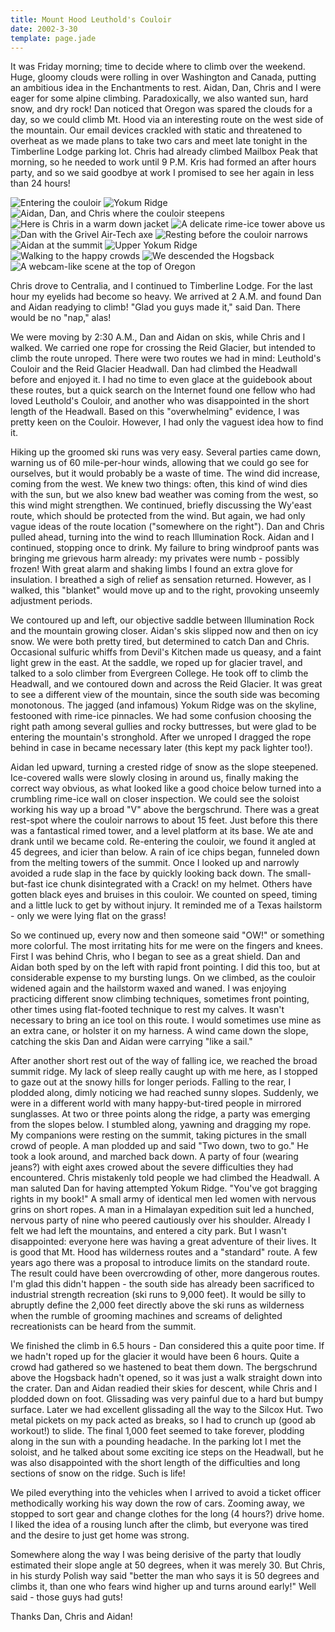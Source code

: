 ```yaml
---
title: Mount Hood Leuthold's Couloir
date: 2002-3-30
template: page.jade
---
```



It was Friday morning; time to decide where to climb over the
weekend. Huge, gloomy clouds were rolling in over Washington and
Canada, putting an ambitious idea in the Enchantments to rest. 
Aidan,
Dan, 
Chris 
and I were eager for some alpine climbing. Paradoxically,
we also wanted sun, hard snow, and dry rock! Dan noticed that Oregon
was spared the clouds for a day, so we could climb Mt. Hood via an
interesting route on the west side of the mountain. Our email devices
crackled with static and threatened to overheat as we made plans to
take two cars and meet late tonight in the Timberline Lodge parking
lot. Chris had already climbed Mailbox Peak that morning, so he needed
to work until 9 P.M. Kris had formed an after hours party, and so we
said goodbye at work I promised to see her again in less than 24
hours!

![Entering the couloir](images/onwaygul.jpg)
![Yokum Ridge](images/yokumhai.jpg)
![Aidan, Dan, and Chris where the couloir steepens](images/entergully.jpg)
![Here is Chris in a warm down jacket](images/chrisgul.jpg)
![A delicate rime-ice tower above us](images/rimetower.jpg)
![Dan with the Grivel Air-Tech axe](images/dangul.jpg)
![Resting before the couloir narrows](images/restarea.jpg)
![Aidan at the summit](images/aidanmitski.jpg)
![Upper Yokum Ridge](images/billowrid.jpg)
![Walking to the happy crowds](images/hsumridge.jpg)
![We descended the Hogsback](images/hogback.jpg)
![A webcam-like scene at the top of Oregon](images/hoodtop.jpg)


Chris drove to Centralia, and I continued to Timberline Lodge. For the
last hour my eyelids had become so heavy. We arrived at 2 A.M. and
found Dan and Aidan readying to climb! "Glad you guys made it," said
Dan. There would be no "nap," alas!


We were moving by 2:30 A.M., Dan and Aidan on skis, while Chris and I
walked. We carried one rope for crossing the Reid Glacier, but
intended to climb the route unroped. There were two routes we had in
mind: Leuthold's Couloir and the Reid Glacier Headwall. Dan had
climbed the Headwall before and enjoyed it. I had no time to even
glace at the guidebook about these routes, but a quick search on the
Internet found one fellow who had loved Leuthold's Couloir, and
another who was disappointed in the short length of the
Headwall. Based on this "overwhelming" evidence, I was pretty keen on
the Couloir. However, I had only the vaguest idea how to find it.


Hiking up the groomed ski runs was very easy. Several parties came
down, warning us of 60 mile-per-hour winds, allowing that we could go
see for ourselves, but it would probably be a waste of time. The wind
did increase, coming from the west. We knew two things: often, this
kind of wind dies with the sun, but we also knew bad weather was
coming from the west, so this wind might strengthen. We continued,
briefly discussing the Wy'east route, which should be protected from
the wind. But again, we had only vague ideas of the route location
("somewhere on the right"). Dan and Chris pulled ahead, turning into
the wind to reach Illumination Rock. Aidan and I continued, stopping
once to drink. My failure to bring windproof pants was bringing me
grievous harm already: my privates were numb - possibly frozen! With
great alarm and shaking limbs I found an extra glove for insulation. I
breathed a sigh of relief as sensation returned. However, as I walked,
this "blanket" would move up and to the right, provoking unseemly
adjustment periods.


We contoured up and left, our objective saddle between Illumination
Rock and the mountain growing closer.  Aidan's skis slipped now and
then on icy snow. We were both pretty tired, but determined to catch
Dan and Chris. Occasional sulfuric whiffs from Devil's Kitchen made us
queasy, and a faint light grew in the east. At the saddle, we roped up
for glacier travel, and talked to a solo climber from Evergreen
College. He took off to climb the Headwall, and we contoured down and
across the Reid Glacier. It was great to see a different view of the
mountain, since the south side was becoming monotonous. The jagged
(and infamous) Yokum Ridge was on the skyline, festooned with rime-ice
pinnacles. We had some confusion choosing the right path among several
gullies and rocky buttresses, but were glad to be entering the
mountain's stronghold. After we unroped I dragged the rope behind in
case in became necessary later (this kept my pack lighter too!).


Aidan led upward, turning a crested ridge of snow as the slope
steepened. Ice-covered walls were slowly closing in around us, finally
making the correct way obvious, as what looked like a good choice
below turned into a crumbling rime-ice wall on closer inspection. We
could see the soloist working his way up a broad "V" above the
bergschrund. There was a great rest-spot where the couloir narrows to
about 15 feet. Just before this there was a fantastical rimed tower,
and a level platform at its base. We ate and drank until we became
cold. Re-entering the couloir, we found it angled at 45 degrees, and
icier than below. A rain of ice chips began, funneled down from the
melting towers of the summit. Once I looked up and narrowly avoided a
rude slap in the face by quickly looking back down. The small-but-fast
ice chunk disintegrated with a Crack! on my helmet. Others have gotten
black eyes and bruises in this couloir. We counted on speed, timing
and a little luck to get by without injury. It reminded me of a Texas
hailstorm - only we were lying flat on the grass!



So we continued up, every now and then someone said "OW!"  or
something more colorful. The most irritating hits for me were on the
fingers and knees. First I was behind Chris, who I began to see as a
great shield.  Dan and Aidan both sped by on the left with rapid front
pointing. I did this too, but at considerable expense to my bursting
lungs. On we climbed, as the couloir widened again and the hailstorm
waxed and waned. I was enjoying practicing different snow climbing
techniques, sometimes front pointing, other times using flat-footed
technique to rest my calves. It wasn't necessary to bring an ice tool
on this route. I would sometimes use mine as an extra cane, or holster
it on my harness. A wind came down the slope, catching the skis Dan
and Aidan were carrying "like a sail."


After another short rest out of the way of falling ice, we reached the
broad summit ridge. My lack of sleep really caught up with me here, as
I stopped to gaze out at the snowy hills for longer periods. Falling
to the rear, I plodded along, dimly noticing we had reached sunny
slopes.  Suddenly, we were in a different world with many
happy-but-tired people in mirrored sunglasses. At two or three points
along the ridge, a party was emerging from the slopes below. I
stumbled along, yawning and dragging my rope. My companions were
resting on the summit, taking pictures in the small crowd of people. A
man plodded up and said "Two down, two to go." He took a look around,
and marched back down. A party of four (wearing jeans?) with eight
axes crowed about the severe difficulties they had encountered. Chris
mistakenly told people we had climbed the Headwall. A man saluted Dan
for having attempted Yokum Ridge. "You've got bragging rights in my
book!" A small army of identical men led women with nervous grins on
short ropes. A man in a Himalayan expedition suit led a hunched,
nervous party of nine who peered cautiously over his shoulder. Already
I felt we had left the mountains, and entered a city park. But I
wasn't disappointed: everyone here was having a great adventure of
their lives. It is good that Mt. Hood has wilderness routes and a
"standard" route.  A few years ago there was a proposal to introduce
limits on the standard route. The result could have been overcrowding
of other, more dangerous routes. I'm glad this didn't happen - the
south side has already been sacrificed to industrial strength
recreation (ski runs to 9,000 feet). It would be silly to abruptly
define the 2,000 feet directly above the ski runs as wilderness when
the rumble of grooming machines and screams of delighted
recreationists can be heard from the summit.


We finished the climb in 6.5 hours - Dan considered this a quite poor
time. If we hadn't roped up for the glacier it would have been 6
hours. Quite a crowd had gathered so we hastened to beat them
down. The bergschrund above the Hogsback hadn't opened, so it was just
a walk straight down into the crater. Dan and Aidan readied their
skies for descent, while Chris and I plodded down on foot. Glissading
was very painful due to a hard but bumpy surface. Later we had
excellent glissading all the way to the Silcox Hut. Two metal pickets
on my pack acted as breaks, so I had to crunch up (good ab workout!)
to slide. The final 1,000 feet seemed to take forever, plodding along
in the sun with a pounding headache. In the parking lot I met the
soloist, and he talked about some exciting ice steps on the Headwall,
but he was also disappointed with the short length of the difficulties
and long sections of snow on the ridge. Such is life!


We piled everything into the vehicles when I arrived to avoid a ticket
officer methodically working his way down the row of cars. Zooming
away, we stopped to sort gear and change clothes for the long (4
hours?) drive home. I liked the idea of a rousing lunch after the
climb, but everyone was tired and the desire to just get home was
strong.


Somewhere along the way I was being derisive of the party that loudly
estimated their slope angle at 50 degrees, when it was merely 30. But
Chris, in his sturdy Polish way said "better the man who says it is 50
degrees and climbs it, than one who fears wind higher up and turns
around early!"  Well said - those guys had guts!


Thanks Dan, Chris and Aidan!


